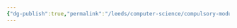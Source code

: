 ```yaml
---
{"dg-publish":true,"permalink":"/leeds/computer-science/compulsory-modules/professional-computing/professional-computing/"}
---
```






